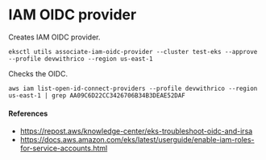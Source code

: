 # IAM OIDC provider

Creates IAM OIDC provider.

```shell
eksctl utils associate-iam-oidc-provider --cluster test-eks --approve --profile devwithrico --region us-east-1
```

Checks the OIDC.

```shell
aws iam list-open-id-connect-providers --profile devwithrico --region us-east-1 | grep AA09C6D22CC3426706B34B3DEAE52DAF
```

#### References

- https://repost.aws/knowledge-center/eks-troubleshoot-oidc-and-irsa
- https://docs.aws.amazon.com/eks/latest/userguide/enable-iam-roles-for-service-accounts.html